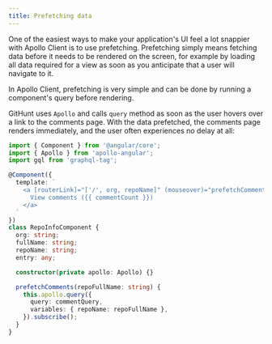 ```yaml
---
title: Prefetching data
---
```


One of the easiest ways to make your application's UI feel a lot snappier with Apollo Client is to use prefetching. Prefetching simply means fetching data before it needs to be rendered on the screen, for example by loading all data required for a view as soon as you anticipate that a user will navigate to it.

In Apollo Client, prefetching is very simple and can be done by running a component's query before rendering.

GitHunt uses `Apollo` and calls `query` method as soon as the user hovers over a link to the comments page.
With the data prefetched, the comments page renders immediately, and the user often experiences no delay at all:

```ts
import { Component } from '@angular/core';
import { Apollo } from 'apollo-angular';
import gql from 'graphql-tag';

@Component({
  template: `
    <a [routerLink]="['/', org, repoName]" (mouseover)="prefetchComments(fullName)">
      View comments ({{ commentCount }})
    </a>
  `
})
class RepoInfoComponent {
  org: string;
  fullName: string;
  repoName: string;
  entry: any;

  constructor(private apollo: Apollo) {}

  prefetchComments(repoFullName: string) {
    this.apollo.query({
      query: commentQuery,
      variables: { repoName: repoFullName },
    }).subscribe();
  }
}
```

